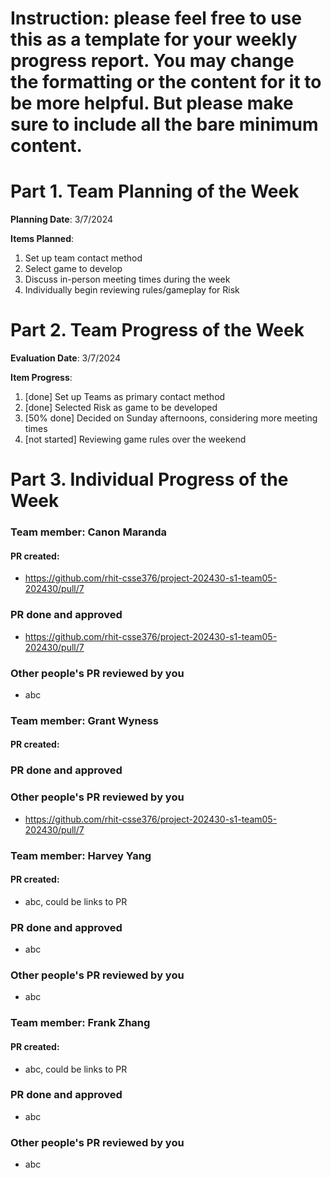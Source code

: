 # Instruction: please feel free to use this as a template for your weekly progress report. You may change the formatting or the content for it to be more helpful. But please make sure to include all the bare minimum content.

# Part 1. Team Planning of the Week
**Planning Date**: 3/7/2024

**Items Planned**:
1. Set up team contact method
2. Select game to develop
3. Discuss in-person meeting times during the week
4. Individually begin reviewing rules/gameplay for Risk

# Part 2. Team Progress of the Week
**Evaluation Date**: 3/7/2024

**Item Progress**:
1. [done] Set up Teams as primary contact method
2. [done] Selected Risk as game to be developed
3. [50% done] Decided on Sunday afternoons, considering more meeting times
4. [not started] Reviewing game rules over the weekend

# Part 3. Individual Progress of the Week
### Team member: Canon Maranda
#### PR created:
- https://github.com/rhit-csse376/project-202430-s1-team05-202430/pull/7

### PR done and approved
- https://github.com/rhit-csse376/project-202430-s1-team05-202430/pull/7

### Other people's PR reviewed by you
- abc

### Team member: Grant Wyness
#### PR created:

### PR done and approved

### Other people's PR reviewed by you
- https://github.com/rhit-csse376/project-202430-s1-team05-202430/pull/7

### Team member: Harvey Yang
#### PR created:
- abc, could be links to PR

### PR done and approved
- abc

### Other people's PR reviewed by you
- abc


### Team member: Frank Zhang
#### PR created:
- abc, could be links to PR

### PR done and approved
- abc

### Other people's PR reviewed by you
- abc
